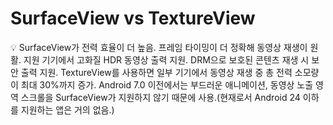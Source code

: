 # SurfaceView vs TextureView

<aside>
💡 SurfaceView가 전력 효율이 더 높음.
프레임 타이밍이 더 정확해 동영상 재생이 원활.
지원 기기에서 고화질 HDR 동영상 출력 지원.
DRM으로 보호된 콘텐츠 재생 시 보안 출력 지원.
TextureView를 사용하면 일부 기기에서 동영상 재생 중 총 전력 소모량이 최대 30%까지 증가.
Android 7.0 이전에서는 부드러운 애니메이션, 동영상 노출 영역 스크롤을 SurfaceView가 지원하지 않기 때문에 사용.(현재로서 Android 24 이하를 지원하는 앱은 거의 없음.)

</aside>